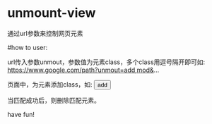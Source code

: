 # unmount-view
通过url参数来控制网页元素

#how to user:

url传入参数unmout，参数值为元素class，多个class用逗号隔开即可如:
https://www.google.com/path?unmout=add,mod&...

页面中，为元素添加class，如:
<button class="add">add</button>

当匹配成功后，则删除匹配元素。

have fun!

